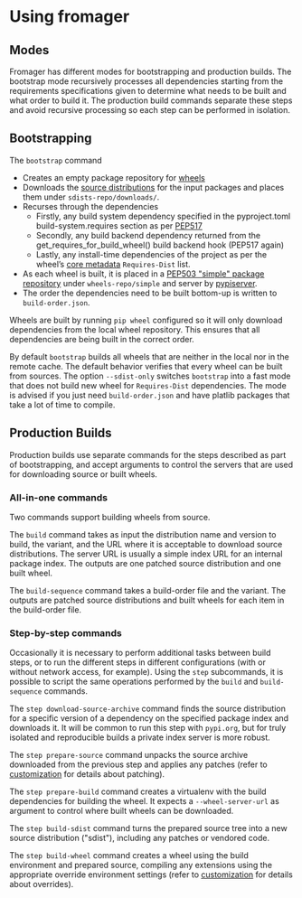 # Using fromager

## Modes

Fromager has different modes for bootstrapping and production builds.
The bootstrap mode recursively processes all dependencies starting
from the requirements specifications given to determine what needs to
be built and what order to build it. The production build commands
separate these steps and avoid recursive processing so each step can
be performed in isolation.

## Bootstrapping

The `bootstrap` command

* Creates an empty package repository for
  [wheels](https://packaging.python.org/en/latest/specifications/binary-distribution-format/)
* Downloads the [source
  distributions](https://packaging.python.org/en/latest/glossary/#term-Source-Distribution-or-sdist)
  for the input packages and places them under
  `sdists-repo/downloads/`.
* Recurses through the dependencies
  * Firstly, any build system dependency specified in the
    pyproject.toml build-system.requires section as per
    [PEP517](https://peps.python.org/pep-0517)
  * Secondly, any build backend dependency returned from the
    get_requires_for_build_wheel() build backend hook (PEP517 again)
  * Lastly, any install-time dependencies of the project as per the
    wheel’s [core
    metadata](https://packaging.python.org/en/latest/specifications/core-metadata/)
    `Requires-Dist` list.
* As each wheel is built, it is placed in a [PEP503 "simple" package
  repository](https://peps.python.org/pep-0503/) under
  `wheels-repo/simple` and server by
  [pypiserver](https://pypi.org/project/pypiserver/).
* The order the dependencies need to be built bottom-up is written to
  `build-order.json`.

Wheels are built by running `pip wheel` configured so it will only
download dependencies from the local wheel repository. This ensures
that all dependencies are being built in the correct order.

By default `bootstrap` builds all wheels that are neither in the local nor
in the remote cache. The default behavior verifies that every wheel can be
built from sources. The option `--sdist-only` switches `bootstrap` into a
fast mode that does not build new wheel for `Requires-Dist` dependencies. The
mode is advised if you just need `build-order.json` and have platlib packages
that take a lot of time to compile.

## Production Builds

Production builds use separate commands for the steps described as
part of bootstrapping, and accept arguments to control the servers
that are used for downloading source or built wheels.

### All-in-one commands

Two commands support building wheels from source.

The `build` command takes as input the distribution name and version
to build, the variant, and the URL where it is acceptable to download
source distributions. The server URL is usually a simple index URL for
an internal package index. The outputs are one patched source
distribution and one built wheel.

The `build-sequence` command takes a build-order file and the variant. The outputs are patched source
distributions and built wheels for each item in the build-order file.

### Step-by-step commands

Occasionally it is necessary to perform additional tasks between build
steps, or to run the different steps in different configurations (with
or without network access, for example). Using the `step` subcommands,
it is possible to script the same operations performed by the `build`
and `build-sequence` commands.

The `step download-source-archive` command finds the source
distribution for a specific version of a dependency on the specified
package index and downloads it. It will be common to run this step
with `pypi.org`, but for truly isolated and reproducible builds a
private index server is more robust.

The `step prepare-source` command unpacks the source archive
downloaded from the previous step and applies any patches (refer to
[customization](customization.md) for details about patching).

The `step prepare-build` command creates a virtualenv with the build
dependencies for building the wheel. It expects a `--wheel-server-url`
as argument to control where built wheels can be downloaded.

The `step build-sdist` command turns the prepared source tree into a
new source distribution ("sdist"), including any patches or vendored
code.

The `step build-wheel` command creates a wheel using the build
environment and prepared source, compiling any extensions using the
appropriate override environment settings (refer to
[customization](customization.md) for details about overrides).
